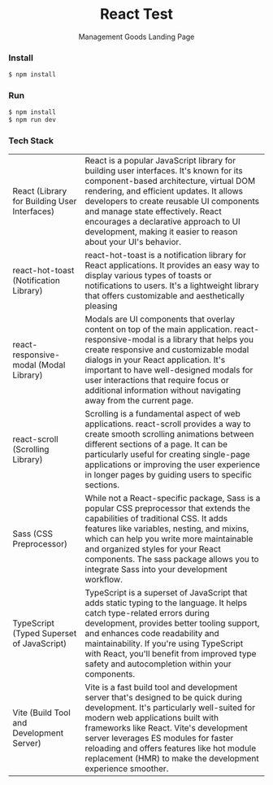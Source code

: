 <h1 align='center'> React Test</h1>

<p align='center'>Management Goods Landing Page

### Install

```js
$ npm install
```

### Run

```js
$ npm install
$ npm run dev
```

### Tech Stack

<table>
<tr>
<td>
React (Library for Building User Interfaces)
</td>
<td>
React is a popular JavaScript library for building user interfaces. It's known for its component-based architecture, virtual DOM rendering, and efficient updates. It allows developers to create reusable UI components and manage state effectively. React encourages a declarative approach to UI development, making it easier to reason about your UI's behavior.
</td>
</tr>

<tr>
<td>
react-hot-toast (Notification Library)
</td>
<td>
react-hot-toast is a notification library for React applications. It provides an easy way to display various types of toasts or notifications to users. It's a lightweight library that offers customizable and aesthetically pleasing 
</td>
</tr>

<tr>
<td>
react-responsive-modal (Modal Library)
</td>
<td>
Modals are UI components that overlay content on top of the main application. react-responsive-modal is a library that helps you create responsive and customizable modal dialogs in your React application. It's important to have well-designed modals for user interactions that require focus or additional information without navigating away from the current page.
</td>
</tr>

<tr>
<td>
react-scroll (Scrolling Library)
</td>
<td>
Scrolling is a fundamental aspect of web applications. react-scroll provides a way to create smooth scrolling animations between different sections of a page. It can be particularly useful for creating single-page applications or improving the user experience in longer pages by guiding users to specific sections.
</td>
</tr>

<tr>
<td>
Sass (CSS Preprocessor)
</td>
<td>
While not a React-specific package, Sass is a popular CSS preprocessor that extends the capabilities of traditional CSS. It adds features like variables, nesting, and mixins, which can help you write more maintainable and organized styles for your React components. The sass package allows you to integrate Sass into your development workflow.
</td>
</tr>

<tr>
<td>
TypeScript (Typed Superset of JavaScript)
</td>
<td>
TypeScript is a superset of JavaScript that adds static typing to the language. It helps catch type-related errors during development, provides better tooling support, and enhances code readability and maintainability. If you're using TypeScript with React, you'll benefit from improved type safety and autocompletion within your components.
</td>
</tr>

<tr>
<td>
Vite (Build Tool and Development Server)
</td>
<td>
Vite is a fast build tool and development server that's designed to be quick during development. It's particularly well-suited for modern web applications built with frameworks like React. Vite's development server leverages ES modules for faster reloading and offers features like hot module replacement (HMR) to make the development experience smoother.
</td>
</tr>

</table>
